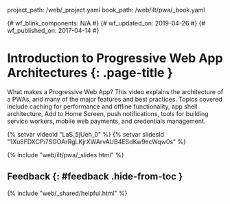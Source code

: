 project_path: /web/_project.yaml
book_path: /web/ilt/pwa/_book.yaml

{# wf_blink_components: N/A #}
{# wf_updated_on: 2019-04-26 #}
{# wf_published_on: 2017-04-14 #}

# Introduction to Progressive Web App Architectures {: .page-title }

What makes a Progressive Web App? This video explains the architecture of a
PWAs, and many of the major features and best practices. Topics covered include
caching for performance and offline functionality, app shell architecture, Add
to Home Screen, push notifications, tools for building service workers, mobile
web payments, and credentials management.

{% setvar videoId "LaS_5jUeh_0" %}
{% setvar slidesId "1Xu8FDXCPi7SGOArRgLKjrXWArvAUB4ESdKw9ecWqw0s" %}

{% include "web/ilt/pwa/_slides.html" %}

## Feedback {: #feedback .hide-from-toc }

{% include "web/_shared/helpful.html" %}
